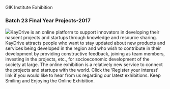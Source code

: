 GIK Institute Exhibition
### Batch 23 Final Year Projects-2017
![](http://beta1.giki.edu.pk/wp-content/uploads/2020/11/KD-logo-for-KayDrive-300x200.jpg)KayDrive is an online platform to support innovators in developing their nascent projects and startups through knowledge and resource sharing. KayDrive attracts people who want to stay updated about new products and services being developed in the region and who wish to contribute in their development by providing constructive feedback, joining as team members, investing in the projects, etc., for socioeconomic development of the society at large. The online exhibition is a relatively new service to connect the projects and startups with the world. Click the ‘Register your interest’ link if you would like to hear from us regarding our latest exhibitions. Keep Smiling and Enjoying the Online Exhibition.
